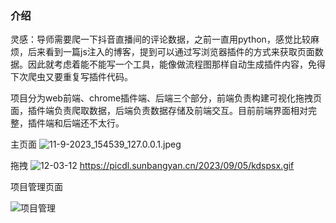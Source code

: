 ### 介绍

灵感：导师需要爬一下抖音直播间的评论数据，之前一直用python，感觉比较麻烦，后来看到一篇js注入的博客，提到可以通过写浏览器插件的方式来获取页面数据。因此就考虑着能不能写一个工具，能像做流程图那样自动生成插件内容，免得下次爬虫又要重复写插件代码。

项目分为web前端、chrome插件端、后端三个部分，前端负责构建可视化拖拽页面，插件端负责爬取数据，后端负责数据存储及前端交互。目前前端界面相对完整，插件端和后端还不太行。


主页面
![11-9-2023_154539_127.0.0.1.jpeg](https://img1.imgtp.com/2023/09/11/fDZJZVxc.jpeg)

拖拽
![12-03-12](https://picdl.sunbangyan.cn/2023/09/05/kdspsx.gif)
https://picdl.sunbangyan.cn/2023/09/05/kdspsx.gif




项目管理页面

![项目管理](https://picdm.sunbangyan.cn/2023/09/05/kee60h.png)
